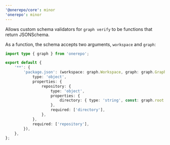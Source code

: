 ```yaml
---
'@onerepo/core': minor
'onerepo': minor
---
```


Allows custom schema validators for `graph verify` to be functions that return JSONSchema.

As a function, the schema accepts two arguments, `workspace` and `graph`:

```ts
import type { graph } from 'onerepo';

export default {
	'**': {
		'package.json': (workspace: graph.Workspace, graph: graph.Graph) => ({
			type: 'object',
			properties: {
				repository: {
					type: 'object',
					properties: {
						directory: { type: 'string', const: graph.root.relative(workspace.location) },
					},
					required: ['directory'],
				},
			},
			required: ['repository'],
		}),
	},
};
```
